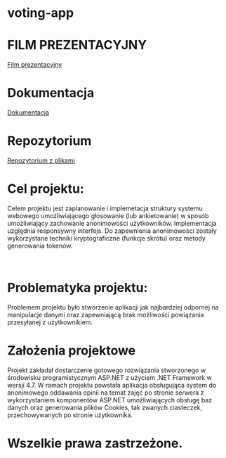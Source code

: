 # voting-app

# FILM PREZENTACYJNY
[Film prezentacyjny](https://www.youtube.com/watch?v=EOBhkRp8EdM&feature=youtu.be&fbclid=IwAR136ZcahdLxRphxvOG2jxAN1E2-4WeVj3hnz3T_G3qVSpS5eRtivdGZgsg)

# Dokumentacja 
[Dokumentacja](https://kowalczykmar.github.io/voting-app/help.md)

# Repozytorium 
[Repozytorium z plikami](https://github.com/kowalczykmar/voting-app)
# Cel projektu:

Celem projektu jest zaplanowanie i implemetacja struktury systemu webowego umożliwiającego głosowanie (lub ankietowanie) w sposób umożliwiający zachowanie anonimowości użytkowników.
Implementacja uzględnia responsywny interfejs. Do zapewnienia anonimowości zostały wykorzystane techniki kryptograficzne (funkcje skrótu) oraz metody generowania tokenów.

<br/>

# Problematyka projektu:
Problemem projektu było stworzenie aplikacji jak najbardziej odpornej na manipulacje danymi oraz zapewniającą brak możliwości powiązania przesyłanej z użytkownikiem.

# Założenia projektowe
Projekt zakładał dostarczenie gotowego rozwiązania stworzonego w środowisku programistycznym ASP.NET z użyciem .NET Framework w wersji 4.7. 
W ramach projektu powstała aplikacja obsługująca system do anonimowego oddawania opinii na temat zajęć po stronie serwera z wykorzystaniem komponentów ASP.NET umożliwiających obsługę baz danych oraz generowania plików Cookies, tak zwanych ciasteczek, przechowywanych po stronie użytkownika. 

# Wszelkie prawa zastrzeżone.
